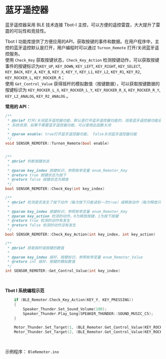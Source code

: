 # 蓝牙遥控器

蓝牙遥控器采用 BLE 技术连接 Tbot-I 主控，可以方便的遥控雷霆，大大提升了雷霆的可玩性和竞技性。

Tbot I 功能库提供了方便应用的API，获取按键的事件和数据。在用户程序中，主控的蓝牙遥控默认是打开，用户编程时可以通过 `Turnon_Remote` 打开/关闭蓝牙遥控服务。  
使用 `Check_Key` 获取按键状态，`Check_Key_Action` 检测按键动作，可以获取按键事件的按键标识为`KEY_UP`, `KEY_DOWN`, `KEY_LEFT`, `KEY_RIGHT`, `KEY_SELECT`, `KEY_BACK`, `KEY_A`, `KEY_B`, `KEY_X`, `KEY_Y`, `KEY_L1`, `KEY_L2`, `KEY_R1`, `KEY_R2`, `KEY_ROCKER_L`, `KEY_ROCKER_R`；  
 使用 `Get_Control_Value` 获得摇杆的模拟数值（按键数据），可以获取按键数据的按键标识为 `KEY_ROCKER_L_X`, `KEY_ROCKER_L_Y`, `KEY_ROCKER_R_X`, `KEY_ROCKER_R_Y`, `KEY_L2_ANALOG`, `KEY_R2_ANALOG` 。

**常用的 API**：
```cpp
/**
 * @brief 打开/关闭蓝牙遥控器功能，默认是打开蓝牙遥控器功能的，但是蓝牙遥控器功能会占用
 * 系统资源，如果不需要蓝牙遥控器功能，可以使用此函数关闭
 * 
 * @param enable: true打开蓝牙遥控器功能， false关闭蓝牙遥控器功能
 */
void SENSOR_REMOTER::Turnon_Remote(bool enable)


/**
 * @brief 判断按键状态
 * 
 * @param key_index 按键标识，参照枚举变量 enum_Remoter_Key
 * @return true 按键状态为按下
 * @return false 按键状态为释放
 */
bool SENSOR_REMOTER::Check_Key(int key_index)

/**
 * @brief 检测是否发生了按下动作（每次按下只能读到一次true）或释放动作（每次释放只能读到一次true）
 * 
 * @param key_index 按键标识，参照枚举变量 enum_Remoter_Key
 * @param key_action 检测的动作，0为释放按键，1为按下按键
 * @return true 检测的动作有发生
 * @return false 检测的动作没有发生
 */
bool SENSOR_REMOTER::Check_Key_Action(int key_index, int key_action)

/**
 * @brief 获取摇杆或按键的数值
 * 
 * @param key_index 摇杆、按键标识，参照枚举变量 enum_Remoter_Value
 * @return int 摇杆、按键的模拟数值
 */
int SENSOR_REMOTER::Get_Control_Value(int key_index)
```
<br />

**Tbot I 系统编程示范**
```cpp
    if (BLE_Remoter.Check_Key_Action(KEY_Y, KEY_PRESSING))
    {
        Speaker_Thunder.Set_Sound_Volume(100);
        Speaker_Thunder.Play_Song(SPEAKER_THUNDER::SOUND_MUSIC_C5);
    }
    
    Motor_Thunder.Set_Target(1, (BLE_Remoter.Get_Control_Value(KEY_ROCKER_L_Y) + BLE_Remoter.Get_Control_Value(KEY_ROCKER_L_X)) * 0.4);
    Motor_Thunder.Set_Target(2, (BLE_Remoter.Get_Control_Value(KEY_ROCKER_L_Y) - BLE_Remoter.Get_Control_Value(KEY_ROCKER_L_X)) * 0.4);
```
<br />

示例程序： `BleRemoter.ino`